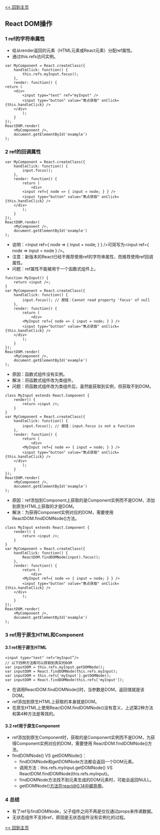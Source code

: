 [<< 回到主页](http://suzy1993.github.io/misszy/)

## React DOM操作

### 1 ref的字符串属性
* 给从render返回的元素（HTML元素或React元素）分配ref属性。
* 通过this.refs访问实例。
```
var MyComponent = React.createClass({
    handleClick: function() {
        this.refs.myInput.focus();
    },
    render: function() {
return (
    <div>
        <input type="text" ref="myInput" />
        <input type="button" value="焦点获取" onClick={this.handleClick} />
    </div>
        );
    }
});
ReactDOM.render(
    <MyComponent />,
    document.getElementById('example')
);
```

### 2 ref的回调属性
```
var MyComponent = React.createClass({
    handleClick: function() {
        input.focus();
    },
    render: function() {
        return (
            <div>
        <input ref={ node => { input = node; } } />
        <input type="button" value="焦点获取" onClick={this.handleClick} />
    </div>
        );
    }
});
ReactDOM.render(
    <MyComponent />,
    document.getElementById('example')
);
```
* 说明：<input ref={ node => { input = node; } } />可简写为<input ref={ node => input = node } />。
* 注意：新版本的React已经不推荐使用ref的字符串属性，而推荐使用ref回调属性。
* 问题：ref属性不能被用于一个函数式组件上。
```
function MyInput() {
    return <input />;
}
var MyComponent = React.createClass({
    handleClick: function() {
        input.focus(); // 报错：Cannot read property 'focus' of null
    },
    render: function() {
        return (
            <div>
        <MyInput ref={ node => { input = node; } } />
        <input type="button" value="焦点获取" onClick={this.handleClick} />
    </div>
        );
    }
});
ReactDOM.render(
    <MyComponent />,
    document.getElementById('example')
);
```
* 原因：函数式组件没有实例。
* 解决：将函数式组件改为类组件。
* 问题：将函数式组件改为类组件后，虽然能获取到实例，但获取不到DOM。
```
class MyInput extends React.Component {
    render() {
        return <input />;
    }
}
var MyComponent = React.createClass({
    handleClick: function() {
        input.focus(); // 报错：input.focus is not a function
    },
    render: function() {
        return (
            <div>
        <MyInput ref={ node => { input = node; } } />
        <input type="button" value="焦点获取" onClick={this.handleClick} />
    </div>
        );
    }
});
ReactDOM.render(
    <MyComponent />,
    document.getElementById('example')
);
```
* 原因：ref添加到Component上获取的是Component实例而不是DOM，添加到原生HTML上获取的才是DOM。
* 解决：为获得Component实例对应的DOM，需要使用 ReactDOM.findDOMNode()方法。
```
class MyInput extends React.Component {
    render() {
        return <input />;
    }
}
var MyComponent = React.createClass({
    handleClick: function() {
        ReactDOM.findDOMNode(input).focus();
    },
    render: function() {
        return (
            <div>
        <MyInput ref={ node => { input = node; } } />
        <input type="button" value="焦点获取" onClick={this.handleClick} />
    </div>
        );
    }
});
ReactDOM.render(
    <MyComponent />,
    document.getElementById('example')
);
```

### 3 ref用于原生HTML和Component
#### 3.1 ref用于原生HTML
```
<input type="text" ref="myInput”/>
// 以下四种方法都可以获取到真实的DOM
var inputDOM = this.refs.myInput.getDOMNode();
var inputDOM = React.findDOMNode(this.refs.myInput);
var inputDOM = this.refs['myInput'].getDOMNode();
var inputDOM = React.findDOMNode(this.refs['myInput']);
```
* 在调用ReactDOM.findDOMNode()时，当参数是DOM，返回值就是该DOM。
* ref添加到原生HTML上获取的本身就是DOM。
* 在原生HTML上使用ReactDOM.findDOMNode()没有意义，上述第2种方法和第4种方法是等效的。

#### 3.2 ref用于原生Component
* ref添加到原生Component时，获取的是Component实例而不是DOM，为获得Component实例对应的DOM，需要使用 ReactDOM.findDOMNode()方法。
* findDOMNode() VS getDOMNode()：
    * findDOMNode和getDOMNode方法都会返回一个DOM元素。
    * 调用方法：this.refs.myInput.getDOMNode() VS ReactDOM.findDOMNode(this.refs.myInput)。
    * findDOMNode方法找不到元素生成的DOM元素时，可能会返回NULL。
    * getDOMNode()方法在react@0.14中被弃用。

### 4 总结
* 有了ref与findDOMNode，父子组件之间不再是仅仅通过props来传递数据。
* 无状态组件不支持ref，原因是无状态组件没有实例化的过程。

[<< 回到主页](http://suzy1993.github.io/misszy/)
